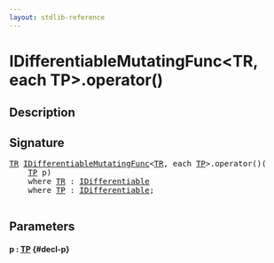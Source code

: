 ```yaml
---
layout: stdlib-reference
---
```


# IDifferentiableMutatingFunc\<TR, each TP\>\.operator\(\)

## Description





## Signature 

<pre>
<a href="/stdlib-reference/interfaces/IDifferentiableMutatingFunc/index#typeparam-TR" class="code_type">TR</a> <a href="/stdlib-reference/interfaces/IDifferentiableMutatingFunc/index" class="code_type">IDifferentiableMutatingFunc</a>&lt;<a href="/stdlib-reference/interfaces/IDifferentiableMutatingFunc/index#typeparam-TR" class="code_type">TR</a>, each <a href="/stdlib-reference/interfaces/IDifferentiableMutatingFunc/index#typeparam-TP" class="code_type">TP</a>&gt;.operator()(
    <a href="/stdlib-reference/interfaces/IDifferentiableMutatingFunc/index#typeparam-TP" class="code_type">TP</a> <span class='code_param'>p</span>)
    <span class='code_keyword'>where</span> <a href="/stdlib-reference/interfaces/IDifferentiableMutatingFunc/index#typeparam-TR" class="code_type">TR</a> : <a href="/stdlib-reference/interfaces/IDifferentiable/index" class="code_type">IDifferentiable</a>
    <span class='code_keyword'>where</span> <a href="/stdlib-reference/interfaces/IDifferentiableMutatingFunc/index#typeparam-TP" class="code_type">TP</a> : <a href="/stdlib-reference/interfaces/IDifferentiable/index" class="code_type">IDifferentiable</a>;

</pre>

## Parameters

#### p  : [TP](/stdlib-reference/interfaces/IDifferentiableMutatingFunc/index#typeparam-TP) {#decl-p}

